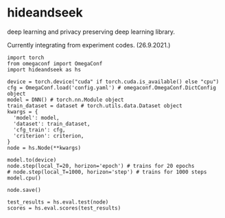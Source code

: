 # hideandseek
deep learning and privacy preserving deep learning library.

Currently integrating from experiment codes. (26.9.2021.)

    import torch
    from omegaconf import OmegaConf
    import hideandseek as hs

    device = torch.device("cuda" if torch.cuda.is_available() else "cpu")
    cfg = OmegaConf.load('config.yaml') # omegaconf.OmegaConf.DictConfig object
    model = DNN() # torch.nn.Module object
    train_dataset = dataset # torch.utils.data.Dataset object
    kwargs = {
      'model': model,
      'dataset': train_dataset,
      'cfg_train': cfg,
      'criterion': criterion,
    }
    node = hs.Node(**kwargs)

    model.to(device)
    node.step(local_T=20, horizon='epoch') # trains for 20 epochs
    # node.step(local_T=1000, horizon='step') # trains for 1000 steps
    model.cpu()

    node.save()

    test_results = hs.eval.test(node)
    scores = hs.eval.scores(test_results)
